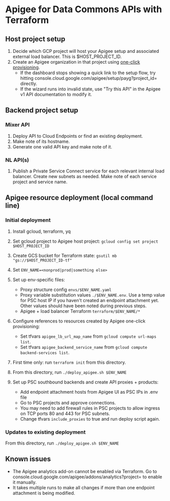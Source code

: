 # Apigee for Data Commons APIs with Terraform

## Host project setup

1. Decide which GCP project will host your Apigee setup and associated external load balancer. This is $HOST_PROJECT_ID.
1. Create an Apigee organization in that project using [one-click provisioning](https://cloud.google.com/apigee/docs/api-platform/get-started/one-click).
   - If the dashboard stops showing a quick link to the setup flow, try hitting console.cloud.google.com/apigee/setup/payg?project_id=<your project ID> directly.
   - If the wizard runs into invalid state, use "Try this API" in the Apigee v1 API documentation to modify it.

## Backend project setup

### Mixer API

1. Deploy API to Cloud Endpoints or find an existing deployment.
1. Make note of its hostname.
1. Generate one valid API key and make note of it.

### NL API(s)

1. Publish a Private Service Connect service for each relevant internal load balancer. Create new subnets as needed. Make note of each service project and service name.

## Apigee resource deployment (local command line)

### Initial deployment

1. Install gcloud, terraform, yq
1. Set gcloud project to Apigee host project: `gcloud config set project $HOST_PROJECT_ID`
1. Create GCS bucket for Terraform state: `gsutil mb "gs://$HOST_PROJECT_ID-tf"`
1. Set `ENV_NAME=<nonprod|prod|something else>`
1. Set up env-specific files:
   - Proxy structure config `envs/$ENV_NAME.yaml`
   - Proxy variable substitution values `./$ENV_NAME.env`. Use a temp value for PSC host IP if you haven't created an endpoint attachment yet. Other values should have been noted during previous steps.
   - Apigee + load balancer Terraform `terraform/$ENV_NAME/*`
1. Configure references to resources created by Apigee one-click provisioning:
   - Set tfvars `apigee_lb_url_map_name` from `gcloud compute url-maps list`.
   - Set tfvars `apigee_backend_service_name` from `gcloud compute backend-services list`.
1. First time only: run `terraform init` from this directory.
1. From this directory, run `./deploy_apigee.sh $ENV_NAME`
1. Set up PSC southbound backends and create API proxies + products:

   - Add endpoint attachment hosts from Apigee UI as PSC IPs in .env file
   - Go to PSC projects and approve connections.
   - You may need to add firewall rules in PSC projects to allow ingress on TCP ports 80 and 443 for PSC subnets.
   - Change tfvars `include_proxies` to true and run deploy script again.

### Updates to existing deployment

From this directory, run `./deploy_apigee.sh $ENV_NAME`

## Known issues

- The Apigee analytics add-on cannot be enabled via Terraform. Go to console.cloud.google.com/apigee/addons/analytics?project=<your project ID> to enable it manually.
- It takes multiple runs to make all changes if more than one endpoint attachment is being modified.
